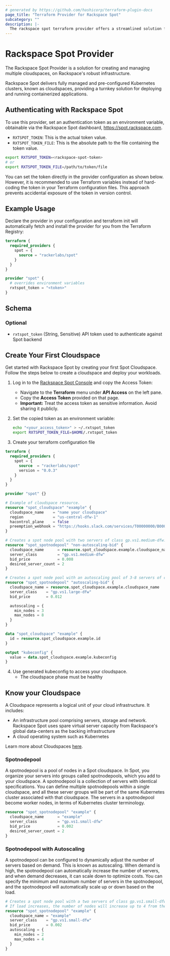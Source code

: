 ```yaml
---
# generated by https://github.com/hashicorp/terraform-plugin-docs
page_title: "Terraform Provider for Rackspace Spot"
subcategory: ""
description: |-
  The rackspace spot terraform provider offers a streamlined solution for creating and managing cloudspaces on Rackspace's robust infrastructure.
---
```


# Rackspace Spot Provider

The Rackspace Spot Provider is a solution for creating and managing multiple cloudspaces, on Rackspace's robust infrastructure.

Rackspace Spot delivers fully managed and pre-configured Kubernetes clusters, known as cloudspaces, providing a turnkey solution for deploying and running containerized applications.

## Authenticating with Rackspace Spot

To use this provider, set an authentication token as an environment variable, obtainable via the Rackspace Spot dashboard, https://spot.rackspace.com.

- `RXTSPOT_TOKEN`:  This is the actual token value.
- `RXTSPOT_TOKEN_FILE`: This is the absolute path to the file containing the token value.

```bash
export RXTSPOT_TOKEN=<rackspace-spot-token>
# or
export RXTSPOT_TOKEN_FILE=/path/to/token/file
```
You can set the token directly in the provider configuration as shown below. However, it is recommended to use Terraform variables instead of hard-coding the token in your Terraform configuration files. This approach prevents accidental exposure of the token in version control.

## Example Usage

Declare the provider in your configuration and terraform init will automatically fetch and install the provider for you from the Terraform Registry:

```terraform
terraform {
  required_providers {
    spot = {
      source = "rackerlabs/spot"
    }
  }
}

provider "spot" {
  # overrides environment variables
  rxtspot_token = "<token>"
}
```

<!-- schema generated by tfplugindocs -->
## Schema

### Optional

- `rxtspot_token` (String, Sensitive) API token used to authenticate against Spot backend

## Create Your First Cloudspace

Get started with Rackspace Spot by creating your first Spot Cloudspace. Follow the steps below to create a cloudspace and deploy your workloads.

1. Log in to the [Rackspace Spot Console](https://spot.rackspace.com) and copy the Access Token:
   - Navigate to the **Terraform** menu under **API Access** on the left pane.
   - Copy the **Access Token** provided on that page.
   - **Important:** Treat the access token as sensitive information. Avoid sharing it publicly.

2. Set the copied token as an environment variable:

   ```bash
   echo "<your_access_token>" > ~/.rxtspot_token
   export RXTSPOT_TOKEN_FILE=$HOME/.rxtspot_token
   ```

3. Create your terraform configuration file

```terraform
terraform {
  required_providers {
    spot = {
      source  = "rackerlabs/spot"
      version = "0.0.3"
    }
  }
}

provider "spot" {}

# Example of cloudspace resource.
resource "spot_cloudspace" "example" {
  cloudspace_name    = "name your cloudspace"
  region             = "us-central-dfw-1"
  hacontrol_plane    = false
  preemption_webhook = "https://hooks.slack.com/services/T00000000/B00000000/XXXXXXXXXXXXXXXXXXXXXXXX"
}

# Creates a spot node pool with two servers of class gp.vs1.medium-dfw.
resource "spot_spotnodepool" "non-autoscaling-bid" {
  cloudspace_name      = resource.spot_cloudspace.example.cloudspace_name
  server_class         = "gp.vs1.medium-dfw"
  bid_price            = 0.008
  desired_server_count = 2
}

# Creates a spot node pool with an autoscaling pool of 3-8 servers of class gp.vs1.large-dfw.
resource "spot_spotnodepool" "autoscaling-bid" {
  cloudspace_name = resource.spot_cloudspace.example.cloudspace_name
  server_class    = "gp.vs1.large-dfw"
  bid_price       = 0.012

  autoscaling = {
    min_nodes = 3
    max_nodes = 8
  }
}

data "spot_cloudspace" "example" {
  id = resource.spot_cloudspace.example.id
}

output "kubeconfig" {
  value = data.spot_cloudspace.example.kubeconfig
}
```

4. Use generated kubeconfig to access your cloudspace.
   - The cloudspace phase must be healthy

## Know your Cloudspace

A Cloudspace represents a logical unit of your cloud infrastructure. It includes:

- An infrastructure pool comprising servers, storage and network. Rackspace Spot uses spare virtual server capacity from Rackspace's global data-centers as the backing infrastructure
- A cloud operating system such as Kubernetes

Learn more about Cloudspaces [here](https://spot.rackspace.com/docs/create-rackspace-spot-cloudspace).

### Spotnodepool

A spotnodepool is a pool of nodes in a Spot cloudspace. In Spot, you organize your servers into groups called spotnodepools, which you add to your cloudspace. A spotnodepool is a collection of servers with identical specifications. You can define multiple spotnodepools within a single cloudspace, and all these server groups will be part of the same Kubernetes cluster associated with that cloudspace. The servers in a spotnodepool become worker nodes, in terms of Kubernetes cluster terminology.

```terraform
resource "spot_spotnodepool" "example" {
  cloudspace_name      = "example"
  server_class         = "gp.vs1.small-dfw"
  bid_price            = 0.002
  desired_server_count = 2
}
```

### Spotnodepool with Autoscaling

A spotnodepool can be configured to dynamically adjust the number of servers based on demand. This is known as autoscaling. When demand is high, the spotnodepool can automatically increase the number of servers, and when demand decreases, it can scale down to optimize costs. You can specify the minimum and maximum number of servers in the spotnodepool, and the spotnodepool will automatically scale up or down based on the load.

```terraform
# Creates a spot node pool with a two servers of class gp.vs1.small-dfw and autoscaling enabled.
# If load increases, the number of nodes will increase up to 4 from the minimum of 2.
resource "spot_spotnodepool" "example" {
  cloudspace_name = "example"
  server_class    = "gp.vs1.small-dfw"
  bid_price       = 0.002
  autoscaling = {
    min_nodes = 2
    max_nodes = 4
  }
}
```
